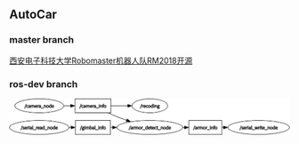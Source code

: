 ## AutoCar

### master branch

[西安电子科技大学Robomaster机器人队RM2018开源](https://github.com/hackath/AutoCar/releases)

### ros-dev branch

![](docs/rosgraph.png)